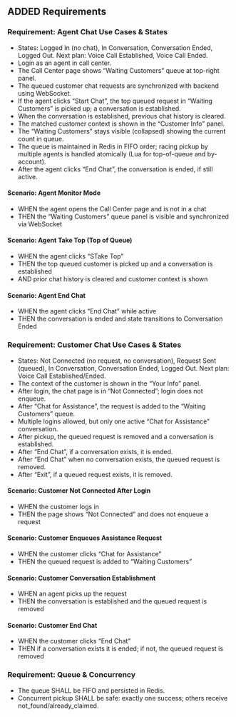 ## ADDED Requirements

### Requirement: Agent Chat Use Cases & States
- States: Logged In (no chat), In Conversation, Conversation Ended, Logged Out. Next plan: Voice Call Established, Voice Call Ended.
- Login as an agent in call center.
- The Call Center page shows “Waiting Customers” queue at top-right panel.
- The queued customer chat requests are synchronized with backend using WebSocket.
- If the agent clicks “Start Chat”, the top queued request in “Waiting Customers” is picked up; a conversation is established.
- When the conversation is established, previous chat history is cleared.
- The matched customer context is shown in the “Customer Info” panel.
- The “Waiting Customers” stays visible (collapsed) showing the current count in queue.
- The queue is maintained in Redis in FIFO order; racing pickup by multiple agents is handled atomically (Lua for top-of-queue and by-account).
- After the agent clicks “End Chat”, the conversation is ended, if still active.

#### Scenario: Agent Monitor Mode
- WHEN the agent opens the Call Center page and is not in a chat
- THEN the “Waiting Customers” queue panel is visible and synchronized via WebSocket

#### Scenario: Agent Take Top (Top of Queue)
- WHEN the agent clicks “STake Top”
- THEN the top queued customer is picked up and a conversation is established
- AND prior chat history is cleared and customer context is shown

#### Scenario: Agent End Chat
- WHEN the agent clicks “End Chat” while active
- THEN the conversation is ended and state transitions to Conversation Ended

### Requirement: Customer Chat Use Cases & States
- States: Not Connected (no request, no conversation), Request Sent (queued), In Conversation, Conversation Ended, Logged Out. Next plan: Voice Call Established/Ended.
- The context of the customer is shown in the “Your Info” panel.
- After login, the chat page is in “Not Connected”; login does not enqueue.
- After “Chat for Assistance”, the request is added to the “Waiting Customers” queue.
- Multiple logins allowed, but only one active “Chat for Assistance” conversation.
- After pickup, the queued request is removed and a conversation is established.
- After “End Chat”, if a conversation exists, it is ended.
- After “End Chat” when no conversation exists, the queued request is removed.
- After “Exit”, if a queued request exists, it is removed.

#### Scenario: Customer Not Connected After Login
- WHEN the customer logs in
- THEN the page shows “Not Connected” and does not enqueue a request

#### Scenario: Customer Enqueues Assistance Request
- WHEN the customer clicks “Chat for Assistance”
- THEN the queued request is added to “Waiting Customers”

#### Scenario: Customer Conversation Establishment
- WHEN an agent picks up the request
- THEN the conversation is established and the queued request is removed

#### Scenario: Customer End Chat
- WHEN the customer clicks “End Chat”
- THEN if a conversation exists it is ended; if not, the queued request is removed

### Requirement: Queue & Concurrency
- The queue SHALL be FIFO and persisted in Redis.
- Concurrent pickup SHALL be safe: exactly one success; others receive not_found/already_claimed.

